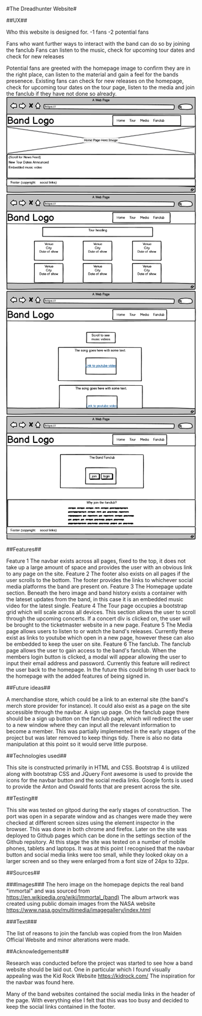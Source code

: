 #The Dreadhunter Website#


##UX##

Who this website is designed for.
-1 fans
-2 potential fans

Fans who want further ways to interact with the band can do so by joining the fanclub
Fans can listen to the music, check for upcoming tour dates and check for new releases

Potential fans are greeted with the homepage image to confirm they are in the right place, can listen to the material and gain a feel for the bands presenece.
Existing fans can check for new releases on the homepage, check for upcoming tour dates on the tour page, listen to the media and join the fanclub if they have not done so already.
![Homepage](/assets/images/wireframes/homepage.png)
![Tourpage](/assets/images/wireframes/tourpage.png)
![Mediapage](/assets/images/wireframes/mediapage.png)
![Fanclubpage](/assets/images/wireframes/fanclubpage.png)

##Features##

Feature 1 The navbar exists across all pages, fixed to the top, it does not take up a large amount of space and provides the user with an obvious link to any page on the site.
Feature 2 The footer also exists on all pages if the user scrolls to the bottom. The footer provides the links to whichever social media platforms the band are present on.
Feature 3 The Homepage update section. Beneath the hero image and band history exists a container with the lateset updates from the band, in this case it is an embedded music video for the latest single.
Feature 4 The Tour page occupies a bootstrap grid which will scale across all devices. This section allows the user to scroll through the upcoming concerts. If a concert div is clicked on, the user will be brought to the ticketmaster website in a new page.
Feature 5 The Media page allows users to listen to or watch the band's releases. Currently these exist as links to youtube which open in a new page, however these can also be embedded to keep the user on site.
Feature 6 The fanclub. The fanclub page allows the user to gain access to the band's fanclub. When the members login button is clicked, a modal will appear allowing the user to input their email address and password. Currently this feature will redirect the user back to the homepage. In the future this could bring th user back to the homepage with the added features of being signed in.

##Future ideas##

A merchandise store, which could be a link to an external site (the band's merch store provider for instance). It could also exist as a page on the site accessible through the navbar.
A sign up page. On the fanclub page there should be a sign up button on the fanclub page, which will redirect the user to a new window where they can input all the relevant information to become a member. This was partially implemented in the early stages of the project but was later removed to keep things tidy. There is also no data manipulation at this point so it would serve little purpose.
                
##Technologies used##

This site is constructed primarily in HTML and CSS. 
Bootstrap 4 is utilized along with bootstrap CSS and JQuery
Font awesome is used to provide the icons for the navbar button and the social media links.
Google fonts is used to provide the Anton and Oswald fonts that are present across the site.

##Testing##

This site was tested on gitpod during the early stages of construction. The port was open in a separate window and as changes were made they were checked at different screen sizes using the element inspector in the browser. This was done in both chrome and firefox.
Later on the site was deployed to Github pages which can be done in the settings section of the Github repsitory.
At this stage the site was tested on a number of mobile phones, tablets and laptops.
It was at this point I recognised that the navbar button and social media links were too small, while they looked okay on a larger screen and so they were enlarged from a font size of 24px to 32px.

##Sources##

###Images###
The hero image on the homepage depicts the real band "immortal" and was sourced from https://en.wikipedia.org/wiki/Immortal_(band)
The album artwork was created using public domain images from the NASA website https://www.nasa.gov/multimedia/imagegallery/index.html

###Text###

The list of reasons to join the fanclub was copied from the Iron Maiden Official Website and minor alterations were made.

##Acknowledgements##

Research was conducted before the project was started to see how a band website should be laid out. 
One in particular which I found visually appealing was the Kid Rock Website https://kidrock.com/
The inspiration for the navbar was found here. 

Many of the band websites contained the social media links in the header of the page. With everything else I felt that this was too busy and decided to keep the social links contained in the footer.



